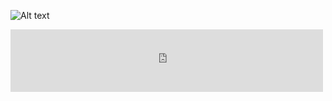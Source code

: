 

![Alt text]("http://docs.google.com/gview?url=https://drive.google.com/file/d/1vgSX_4fvfCL09fBmXH5MIEenDJaJtto1/view?usp=sharing")

<iframe src="http://docs.google.com/gview?url=https://drive.google.com/file/d/1vgSX_4fvfCL09fBmXH5MIEenDJaJtto1/view?usp=sharing" style="width:500px; height:100px;" frameborder="0"></iframe>

